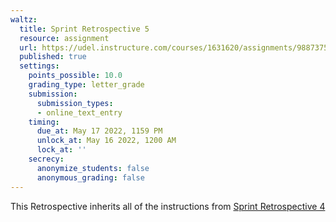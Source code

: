 ```yaml
---
waltz:
  title: Sprint Retrospective 5
  resource: assignment
  url: https://udel.instructure.com/courses/1631620/assignments/9887375
  published: true
  settings:
    points_possible: 10.0
    grading_type: letter_grade
    submission:
      submission_types:
      - online_text_entry
    timing:
      due_at: May 17 2022, 1159 PM
      unlock_at: May 16 2022, 1200 AM
      lock_at: ''
    secrecy:
      anonymize_students: false
      anonymous_grading: false
---
```

This Retrospective inherits all of the instructions from [Sprint Retrospective 4](https://udel.instructure.com/courses/1631620/assignments/9887374 "Sprint Retrospective 4")